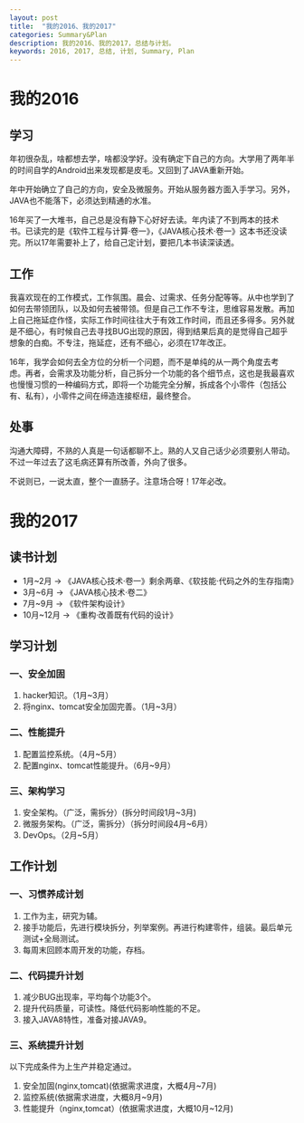 ```yaml
---
layout: post
title:  "我的2016、我的2017"
categories: Summary&Plan
description: 我的2016、我的2017，总结与计划。
keywords: 2016, 2017, 总结, 计划, Summary, Plan
---
```

# 我的2016 #

## 学习 ##

年初很杂乱，啥都想去学，啥都没学好。没有确定下自己的方向。大学用了两年半的时间自学的Android出来发现都是皮毛。又回到了JAVA重新开始。

年中开始确立了自己的方向，安全及微服务。开始从服务器方面入手学习。另外，JAVA也不能落下，必须达到精通的水准。

16年买了一大堆书，自己总是没有静下心好好去读。年内读了不到两本的技术书。已读完的是《软件工程与计算·卷一》，《JAVA核心技术·卷一》这本书还没读完。所以17年需要补上了，给自己定计划，要把几本书读深读透。

## 工作 ##

我喜欢现在的工作模式，工作氛围。晨会、过需求、任务分配等等。从中也学到了如何去带领团队，以及如何去被带领。但是自己工作不专注，思维容易发散。再加上自己拖延症作怪，实际工作时间往往大于有效工作时间，而且还多得多。另外就是不细心，有时候自己去寻找BUG出现的原因，得到结果后真的是觉得自己超乎想象的白痴。不专注，拖延症，还有不细心，必须在17年改正。

16年，我学会如何去全方位的分析一个问题，而不是单纯的从一两个角度去考虑。再者，会需求及功能分析，自己拆分一个功能的各个细节点，这也是我最喜欢也慢慢习惯的一种编码方式，即将一个功能完全分解，拆成各个小零件（包括公有、私有），小零件之间在缔造连接枢纽，最终整合。

## 处事 ##

沟通大障碍，不熟的人真是一句话都聊不上。熟的人又自己话少必须要别人带动。不过一年过去了这毛病还算有所改善，外向了很多。

不说则已，一说太直，整个一直肠子。注意场合呀！17年必改。

# 我的2017 #

## 读书计划 ##

- 1月~2月 -> 《JAVA核心技术·卷一》剩余两章、《软技能·代码之外的生存指南》
- 3月~6月 -> 《JAVA核心技术·卷二》
- 7月~9月 -> 《软件架构设计》
- 10月~12月 -> 《重构·改善既有代码的设计》

## 学习计划 ##

### 一、安全加固 ###

1. hacker知识。（1月~3月）
2. 将nginx、tomcat安全加固完善。（1月~3月）


### 二、性能提升 ###

1. 配置监控系统。（4月~5月）
2. 配置nginx、tomcat性能提升。（6月~9月）


### 三、架构学习 ###

1. 安全架构。（广泛，需拆分）(拆分时间段1月~3月)
2. 微服务架构。（广泛，需拆分）（拆分时间段4月~6月）
3. DevOps。（2月~5月）

## 工作计划 ##

### 一、习惯养成计划 ###

1. 工作为主，研究为辅。
2. 接手功能后，先进行模块拆分，列举案例。再进行构建零件，组装。最后单元测试+全局测试。
3. 每周末回顾本周开发的功能，存档。

### 二、代码提升计划 ###

1. 减少BUG出现率，平均每个功能3个。
2. 提升代码质量，可读性。降低代码影响性能的不足。
3. 接入JAVA8特性，准备对接JAVA9。

### 三、系统提升计划 ###

以下完成条件为上生产并稳定通过。
1. 安全加固(nginx,tomcat)(依据需求进度，大概4月~7月)
2. 监控系统(依据需求进度，大概8月~9月)
3. 性能提升（nginx,tomcat）(依据需求进度，大概10月~12月)







